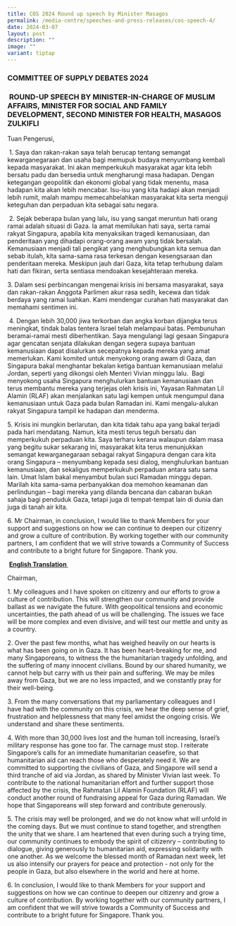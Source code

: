 ```yaml
---
title: COS 2024 Round up speech by Minister Masagos
permalink: /media-centre/speeches-and-press-releases/cos-speech-4/
date: 2024-03-07
layout: post
description: ""
image: ""
variant: tiptap
---
```

<h3><strong>COMMITTEE OF SUPPLY DEBATES 2024</strong>&nbsp;</h3>
<h3>&nbsp;<strong>ROUND-UP SPEECH BY MINISTER-IN-CHARGE OF MUSLIM AFFAIRS,</strong>&nbsp;<strong>MINISTER FOR SOCIAL AND FAMILY DEVELOPMENT,</strong>&nbsp;<strong>SECOND MINISTER FOR HEALTH</strong>, <strong>MASAGOS ZULKIFLI</strong>&nbsp;</h3>
<p>Tuan Pengerusi,&nbsp;</p>
<p>&nbsp;1. Saya dan rakan-rakan saya telah berucap tentang semangat kewarganegaraan
dan usaha bagi memupuk budaya menyumbang kembali kepada masyarakat. Ini
akan memperkukuh masyarakat agar kita lebih bersatu padu dan bersedia untuk
mengharungi masa hadapan. Dengan ketegangan geopolitik dan ekonomi global
yang tidak menentu, masa hadapan kita akan lebih mencabar. Isu-isu yang
kita hadapi akan menjadi lebih rumit, malah mampu memecahbelahkan masyarakat
kita serta menguji keteguhan dan perpaduan kita sebagai satu negara.&nbsp;</p>
<p>&nbsp;2. Sejak beberapa bulan yang lalu, isu yang sangat meruntun hati
orang ramai adalah situasi di Gaza. Ia amat memilukan hati saya, serta
ramai rakyat Singapura, apabila kita menyaksikan tragedi kemanusiaan, dan
penderitaan yang dihadapi orang-orang awam yang tidak bersalah. Kemanusiaan
menjadi tali pengikat yang menghubungkan kita semua dan sebab itulah, kita
sama-sama rasa terkesan dengan kesengsaraan dan penderitaan mereka. Meskipun
jauh dari Gaza, kita tetap terhubung dalam hati dan fikiran, serta sentiasa
mendoakan kesejahteraan mereka.&nbsp;&nbsp;</p>
<p>3. Dalam sesi perbincangan mengenai krisis ini bersama masyarakat, saya
dan rakan-rakan Anggota Parlimen akur rasa sedih, kecewa dan tidak berdaya
yang ramai luahkan. Kami mendengar curahan hati masyarakat dan memahami
sentimen ini.&nbsp;&nbsp;</p>
<p>&nbsp;4. Dengan lebih 30,000 jiwa terkorban dan angka korban dijangka
terus meningkat, tindak balas tentera Israel telah melampaui batas. Pembunuhan
beramai-ramai mesti diberhentikan. Saya mengulangi lagi gesaan Singapura
agar gencatan senjata dilakukan dengan segera supaya bantuan kemanusiaan
dapat disalurkan secepatnya kepada mereka yang amat memerlukan. Kami komited
untuk menyokong orang awam di Gaza, dan Singapura bakal menghantar bekalan
ketiga bantuan kemanusiaan melalui Jordan, seperti yang dikongsi oleh Menteri
Vivian minggu lalu.&nbsp; Bagi menyokong usaha Singapura menghulurkan bantuan
kemanusiaan dan terus membantu mereka yang terjejas oleh krisis ini, Yayasan
Rahmatan Lil Alamin (RLAF) akan menjalankan satu lagi kempen untuk mengumpul
dana kemanusiaan untuk Gaza pada bulan Ramadan ini. Kami mengalu-alukan
rakyat Singapura tampil ke hadapan dan menderma.&nbsp;&nbsp;</p>
<p>5. Krisis ini mungkin berlarutan, dan kita tidak tahu apa yang bakal terjadi
pada hari mendatang. Namun, kita mesti terus teguh bersatu dan memperkukuh
perpaduan kita. Saya terharu kerana walaupun dalam masa yang begitu sukar
sekarang ini, masyarakat kita terus menunjukkan semangat kewarganegaraan
sebagai rakyat Singapura dengan cara kita orang Singapura – menyumbang
kepada sesi dialog, menghulurkan bantuan kemanusiaan, dan sekaligus memperkukuh
perpaduan antara satu sama lain. Umat Islam bakal menyambut bulan suci
Ramadan minggu depan. Marilah kita sama-sama perbanyakkan doa memohon keamanan
dan perlindungan – bagi mereka yang dilanda bencana dan cabaran bukan sahaja
bagi penduduk Gaza, tetapi juga di tempat-tempat lain di dunia dan juga
di tanah air kita.&nbsp;</p>
<p>6. Mr Chairman, in conclusion, I would like to thank Members for your
support and suggestions on how we can continue to deepen our citizenry
and grow a culture of contribution. By working together with our community
partners, I am confident that we will strive towards a Community of Success
and contribute to a bright future for Singapore. Thank you.&nbsp;</p>
<p>&nbsp;<strong><u>English Translation&nbsp;</u></strong>&nbsp;</p>
<p>Chairman,&nbsp;&nbsp;</p>
<p>1. My colleagues and I have spoken on citizenry and our efforts to grow
a culture of contribution. This will strengthen our community and provide
ballast as we navigate the future. With geopolitical tensions and economic
uncertainties, the path ahead of us will be challenging. The issues we
face will be more complex and even divisive, and will test our mettle and
unity as a country.</p>
<p>2. Over the past few months, what has weighed heavily on our hearts is
what has been going on in Gaza. It has been heart-breaking for me, and
many Singaporeans, to witness the the humanitarian tragedy unfolding, and
the suffering of many innocent civilians. Bound by our shared humanity,
we cannot help but carry with us their pain and suffering. We may be miles
away from Gaza, but we are no less impacted, and we constantly pray for
their well-being.</p>
<p>3. From the many conversations that my parliamentary colleagues and I
have had with the community on this crisis, we hear the deep sense of grief,
frustration and helplessness that many feel amidst the ongoing crisis.
We understand and share these sentiments.</p>
<p>4. With more than 30,000 lives lost and the human toll increasing, Israel’s
military response has gone too far. The carnage must stop. I reiterate
Singapore’s calls for an immediate humanitarian ceasefire, so that humanitarian
aid can reach those who desperately need it. We are committed to supporting
the civilians of Gaza, and Singapore will send a third tranche of aid via
Jordan, as shared by Minister Vivian last week. To contribute to the national
humanitarian effort and further support those affected by the crisis, the
Rahmatan Lil Alamin Foundation (RLAF) will conduct another round of fundraising
appeal for Gaza during Ramadan. We hope that Singaporeans will step forward
and contribute generously.</p>
<p>5. The crisis may well be prolonged, and we do not know what will unfold
in the coming days. But we must continue to stand together, and strengthen
the unity that we share. I am heartened that even during such a trying
time, our community continues to embody the spirit of citizenry – contributing
to dialogue, giving generously to humanitarian aid, expressing solidarity
with one another. As we welcome the blessed month of Ramadan next week,
let us also intensify our prayers for peace and protection - not only for
the people in Gaza, but also elsewhere in the world and here at home.</p>
<p>6. In conclusion, I would like to thank Members for your support and suggestions
on how we can continue to deepen our citizenry and grow a culture of contribution.
By working together with our community partners, I am confident that we
will strive towards a Community of Success and contribute to a bright future
for Singapore. Thank you.</p>
<p></p>
